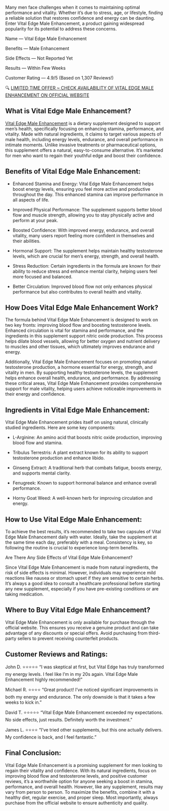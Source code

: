 Many men face challenges when it comes to maintaining optimal performance and vitality. Whether it’s due to stress, age, or lifestyle, finding a reliable solution that restores confidence and energy can be daunting. Enter Vital Edge Male Enhancement, a product gaining widespread popularity for its potential to address these concerns.

Name — Vital Edge Male Enhancement

Benefits — Male Enhancement

Side Effects — Not Reported Yet

Results — Within Few Weeks

Customer Rating — 4.9/5 (Based on 1,307 Reviews!)

🔍 [LIMITED TIME OFFER ~ CHECK AVAILABILITY OF VITAL EDGE MALE ENHANCEMENT ON OFFICIAL WEBSITE](https://farmscbdoil.com/vital-edge-male-enhancement/)

## What is Vital Edge Male Enhancement?

[Vital Edge Male Enhancement](https://www.facebook.com/vitaledgemaleenhancement) is a dietary supplement designed to support men’s health, specifically focusing on enhancing stamina, performance, and vitality. Made with natural ingredients, it claims to target various aspects of male health, including energy levels, endurance, and overall performance in intimate moments. Unlike invasive treatments or pharmaceutical options, this supplement offers a natural, easy-to-consume alternative. It’s marketed for men who want to regain their youthful edge and boost their confidence.

## Benefits of Vital Edge Male Enhancement:

- Enhanced Stamina and Energy: Vital Edge Male Enhancement helps boost energy levels, ensuring you feel more active and productive throughout the day. This enhanced stamina can improve performance in all aspects of life.

- Improved Physical Performance: The supplement supports better blood flow and muscle strength, allowing you to stay physically active and perform at your peak.

- Boosted Confidence: With improved energy, endurance, and overall vitality, many users report feeling more confident in themselves and their abilities.

- Hormonal Support: The supplement helps maintain healthy testosterone levels, which are crucial for men’s energy, strength, and overall health.

- Stress Reduction: Certain ingredients in the formula are known for their ability to reduce stress and enhance mental clarity, helping users feel more focused and balanced.

- Better Circulation: Improved blood flow not only enhances physical performance but also contributes to overall health and vitality.

## How Does Vital Edge Male Enhancement Work?

The formula behind Vital Edge Male Enhancement is designed to work on two key fronts: improving blood flow and boosting testosterone levels. Enhanced circulation is vital for stamina and performance, and the ingredients in this supplement support nitric oxide production. This process helps dilate blood vessels, allowing for better oxygen and nutrient delivery to muscles and other tissues, which ultimately improves endurance and energy.

Additionally, Vital Edge Male Enhancement focuses on promoting natural testosterone production, a hormone essential for energy, strength, and vitality in men. By supporting healthy testosterone levels, the supplement helps enhance overall health, endurance, and performance. By addressing these critical areas, Vital Edge Male Enhancement provides comprehensive support for male vitality, helping users achieve noticeable improvements in their energy and confidence.

## Ingredients in Vital Edge Male Enhancement:

Vital Edge Male Enhancement prides itself on using natural, clinically studied ingredients. Here are some key components:

- L-Arginine: An amino acid that boosts nitric oxide production, improving blood flow and stamina.

- Tribulus Terrestris: A plant extract known for its ability to support testosterone production and enhance libido.

- Ginseng Extract: A traditional herb that combats fatigue, boosts energy, and supports mental clarity.

- Fenugreek: Known to support hormonal balance and enhance overall performance.

- Horny Goat Weed: A well-known herb for improving circulation and energy.

## How to Use Vital Edge Male Enhancement:

To achieve the best results, it’s recommended to take two capsules of Vital Edge Male Enhancement daily with water. Ideally, take the supplement at the same time each day, preferably with a meal. Consistency is key, so following the routine is crucial to experience long-term benefits.

Are There Any Side Effects of Vital Edge Male Enhancement?

Since Vital Edge Male Enhancement is made from natural ingredients, the risk of side effects is minimal. However, individuals may experience mild reactions like nausea or stomach upset if they are sensitive to certain herbs. It’s always a good idea to consult a healthcare professional before starting any new supplement, especially if you have pre-existing conditions or are taking medication.

## Where to Buy Vital Edge Male Enhancement?

Vital Edge Male Enhancement is only available for purchase through the official website. This ensures you receive a genuine product and can take advantage of any discounts or special offers. Avoid purchasing from third-party sellers to prevent receiving counterfeit products.

## Customer Reviews and Ratings:

John D. ⭐⭐⭐⭐⭐ “I was skeptical at first, but Vital Edge has truly transformed my energy levels. I feel like I’m in my 20s again. Vital Edge Male Enhancement highly recommended!”

Michael R. ⭐⭐⭐⭐ “Great product! I’ve noticed significant improvements in both my energy and endurance. The only downside is that it takes a few weeks to kick in.”

David T. ⭐⭐⭐⭐⭐ “Vital Edge Male Enhancement exceeded my expectations. No side effects, just results. Definitely worth the investment.”

James L. ⭐⭐⭐⭐ “I’ve tried other supplements, but this one actually delivers. My confidence is back, and I feel fantastic.”

## Final Conclusion:

Vital Edge Male Enhancement is a promising supplement for men looking to regain their vitality and confidence. With its natural ingredients, focus on improving blood flow and testosterone levels, and positive customer reviews, it’s a worthwhile option for anyone seeking a boost in stamina, performance, and overall health. However, like any supplement, results may vary from person to person. To maximize the benefits, combine it with a healthy diet, regular exercise, and proper sleep. Most importantly, always purchase from the official website to ensure authenticity and quality.
